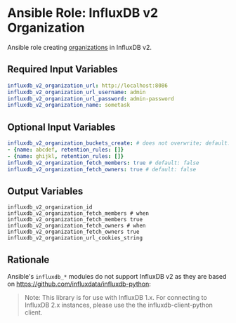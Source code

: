 # Ansible Role: InfluxDB v2 Organization

Ansible role creating [organizations](https://docs.influxdata.com/influxdb/cloud/organizations/view-orgs/) in InfluxDB v2.

## Required Input Variables

```yaml
influxdb_v2_organization_url: http://localhost:8086
influxdb_v2_organization_url_username: admin
influxdb_v2_organization_url_password: admin-password
influxdb_v2_organization_name: sometask
```

## Optional Input Variables

```yaml
influxdb_v2_organization_buckets_create: # does not overwrite; default: [] (no new buckets)
- {name: abcdef, retention_rules: []}
- {name: ghijkl, retention_rules: []}
influxdb_v2_organization_fetch_members: true # default: false
influxdb_v2_organization_fetch_owners: true # default: false
```

## Output Variables

```
influxdb_v2_organization_id
influxdb_v2_organization_fetch_members # when influxdb_v2_organization_fetch_members true
influxdb_v2_organization_fetch_owners # when influxdb_v2_organization_fetch_owners true
influxdb_v2_organization_url_cookies_string
```

## Rationale

Ansible's `influxdb_*` modules do not support InfluxDB v2 as they are based on https://github.com/influxdata/influxdb-python:

> Note: This library is for use with InfluxDB 1.x. For connecting to InfluxDB 2.x instances, please use the the influxdb-client-python client.
